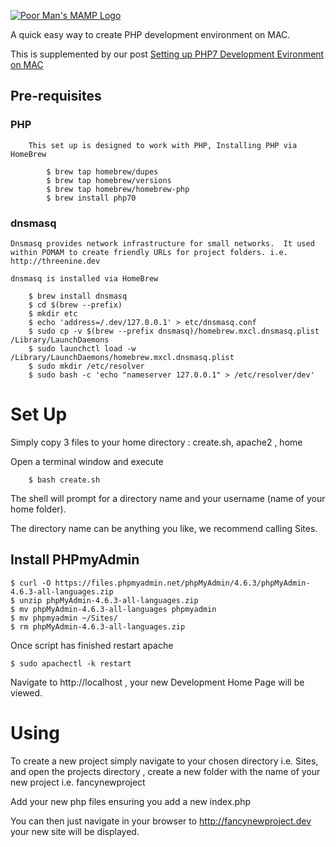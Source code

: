 [![Poor Man's MAMP Logo](https://threenine.co.uk/wp-content/uploads/2016/08/poormansmamp.png)](https://threenine.co.uk/setting-php7-development-mac-osx/)


A quick easy way to create PHP development environment on MAC. 

This is supplemented by our post [Setting up PHP7 Development Evironment on MAC](https://threenine.co.uk/setting-php7-development-mac-osx/)



## Pre-requisites

### PHP

		This set up is designed to work with PHP, Installing PHP via HomeBrew

			$ brew tap homebrew/dupes
			$ brew tap homebrew/versions
			$ brew tap homebrew/homebrew-php
			$ brew install php70

### dnsmasq

	Dnsmasq provides network infrastructure for small networks.  It used within POMAM to create friendly URLs for project folders. i.e. http://threenine.dev

	dnsmasq is installed via HomeBrew

		$ brew install dnsmasq
        $ cd $(brew --prefix)
        $ mkdir etc
		$ echo 'address=/.dev/127.0.0.1' > etc/dnsmasq.conf
		$ sudo cp -v $(brew --prefix dnsmasq)/homebrew.mxcl.dnsmasq.plist /Library/LaunchDaemons
		$ sudo launchctl load -w /Library/LaunchDaemons/homebrew.mxcl.dnsmasq.plist
		$ sudo mkdir /etc/resolver
		$ sudo bash -c 'echo "nameserver 127.0.0.1" > /etc/resolver/dev'

# Set Up

Simply copy 3 files to your home directory :  create.sh, apache2 , home

Open a terminal window and execute

		$ bash create.sh

The shell will prompt for a directory name and your username (name of your home folder).

The directory name can be anything you like, we recommend calling Sites.

## Install PHPmyAdmin

	$ curl -O https://files.phpmyadmin.net/phpMyAdmin/4.6.3/phpMyAdmin-4.6.3-all-languages.zip
	$ unzip phpMyAdmin-4.6.3-all-languages.zip
	$ mv phpMyAdmin-4.6.3-all-languages phpmyadmin
	$ mv phpmyadmin ~/Sites/
	$ rm phpMyAdmin-4.6.3-all-languages.zip


Once script has finished restart apache

	$ sudo apachectl -k restart


Navigate to http://localhost , your new Development Home Page will be viewed.

# Using

To create a new project simply navigate to your chosen directory i.e. Sites, and open the projects directory , create a new folder with the name of your new project i.e. fancynewproject

Add your new php files ensuring you add a new index.php 

You can then just navigate in your browser to http://fancynewproject.dev  your new site will be displayed.


